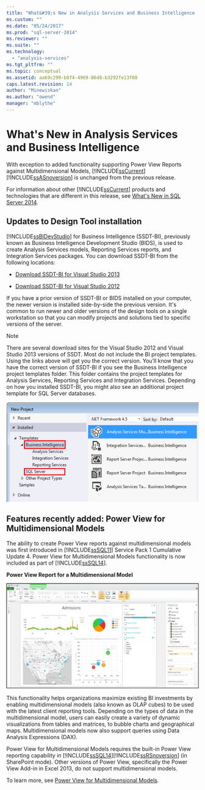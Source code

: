 ```yaml
---
title: "What&#39;s New in Analysis Services and Business Intelligence | Microsoft Docs"
ms.custom: ""
ms.date: "05/24/2017"
ms.prod: "sql-server-2014"
ms.reviewer: ""
ms.suite: ""
ms.technology: 
  - "analysis-services"
ms.tgt_pltfrm: ""
ms.topic: conceptual
ms.assetid: aa69c299-b8f4-4969-86d8-b3292fe13f08
caps.latest.revision: 14
author: "Minewiskan"
ms.author: "owend"
manager: "mblythe"
---
```

# What&#39;s New in Analysis Services and Business Intelligence
  With exception to added functionality supporting Power View Reports against Multidimensional Models, [!INCLUDE[ssCurrent](../includes/sscurrent-md.md)][!INCLUDE[ssASnoversion](../includes/ssasnoversion-md.md)] is unchanged from the previous release.  
  
 For information about other [!INCLUDE[ssCurrent](../includes/sscurrent-md.md)] products and technologies that are different in this release, see [What's New in SQL Server 2014](../sql-server/what-s-new-in-sql-server-2016.md).  
  
## Updates to Design Tool installation  
 [!INCLUDE[ssBIDevStudio](../includes/ssbidevstudio-md.md)] for Business Intelligence (SSDT-BI), previously known as Business Intelligence Development Studio (BIDS), is used to create Analysis Services models, Reporting Services reports, and Integration Services packages. You can download SSDT-BI from the following locations:  
  
-   [Download SSDT-BI for Visual Studio 2013](http://go.microsoft.com/fwlink/p/?LinkId=396526)  
  
-   [Download SSDT-BI for Visual Studio 2012](http://go.microsoft.com/fwlink/p/?LinkID=273673)  
  
 If you have a prior version of SSDT-BI or BIDS installed on your computer, the newer version is installed side-by-side the previous version. It's common to run newer and older versions of the design tools on a single workstation so that you can modify projects and solutions tied to specific versions of the server.  
  
> [!NOTE]  
>  There are several download sites for the Visual Studio 2012 and Visual Studio 2013 versions of SSDT. Most do not include the BI project templates. Using the links above will get you the correct version. You’ll know that you have the correct version of SSDT-BI if you see the Business Intelligence project templates folder. This folder contains the project templates for Analysis Services, Reporting Services and Integration Services. Depending on how you installed SSDT-BI, you might also see an additional project template for SQL Server databases.  
  
 ![New Project templates in SSDT](media/ssdt-biprojects.png "New Project templates in SSDT")  
  
## Features recently added: Power View for Multidimensional Models  
 The ability to create Power View reports against multidimensional models was first introduced in [!INCLUDE[ssSQL11](../includes/sssql11-md.md)] Service Pack 1 Cumulative Update 4. Power View for Multidimensional Models functionality is now included as part of [!INCLUDE[ssSQL14](../includes/sssql14-md.md)].  
  
 **Power View Report for a Multidimensional Model**  
  
 ![Power View Report](media/powerviewreport-wn.gif "Power View Report")  
  
 This functionality helps organizations maximize existing BI investments by enabling multidimensional models (also known as OLAP cubes) to be used with the latest client reporting tools. Depending on the types of data in the multidimensional model, users can easily create a variety of dynamic visualizations from tables and matrices, to bubble charts and geographical maps. Multidimensional models now also support queries using Data Analysis Expressions (DAX).  
  
 Power View for Multidimensional Models requires the built-in Power View reporting capability in [!INCLUDE[ssSQL14](../includes/sssql14-md.md)][!INCLUDE[ssRSnoversion](../includes/ssrsnoversion-md.md)] (in SharePoint mode). Other versions of Power View, specifically the Power View Add-in in Excel 2013, do not support multidimensional models.  
  
 To learn more, see [Power View for Multidimensional Models](http://msdn.microsoft.com/library/dn140246.aspx).  
  
  